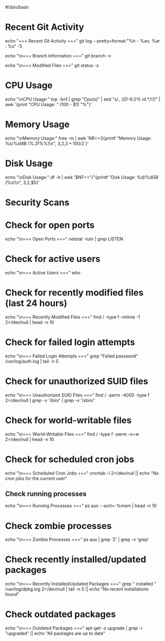 #!/bin/bash

# Recent Git Activity
echo "=== Recent Git Activity ==="
git log --pretty=format:"%h - %an, %ar : %s" -5

echo "\n=== Branch Information ==="
git branch -v

echo "\n=== Modified Files ==="
git status -s

# CPU Usage
echo "\nCPU Usage:"
top -bn1 | grep "Cpu(s)" | sed "s/.*, *\([0-9.]*\)%* id.*/\1/" | awk '{print "CPU Usage: " (100 - $1) "%"}'

# Memory Usage
echo "\nMemory Usage:"
free -m | awk 'NR==2{printf "Memory Usage: %s/%sMB (%.2f%%)\n", $3,$2,$3*100/$2 }'

# Disk Usage
echo "\nDisk Usage:"
df -h | awk '$NF=="/"{printf "Disk Usage: %d/%dGB (%s)\n", $3,$2,$5}'


# Security Scans

# Check for open ports
echo "\n=== Open Ports ==="
netstat -tuln | grep LISTEN

# Check for active users
echo "\n=== Active Users ==="
who

# Check for recently modified files (last 24 hours)
echo "\n=== Recently Modified Files ==="
find / -type f -mtime -1 2>/dev/null | head -n 10

# Check for failed login attempts
echo "\n=== Failed Login Attempts ==="
grep "Failed password" /var/log/auth.log | tail -n 5

# Check for unauthorized SUID files
echo "\n=== Unauthorized SUID Files ==="
find / -perm -4000 -type f 2>/dev/null | grep -v '/bin/' | grep -v '/sbin/'

# Check for world-writable files
echo "\n=== World-Writable Files ==="
find / -type f -perm -o+w 2>/dev/null | head -n 10

# Check for scheduled cron jobs
echo "\n=== Scheduled Cron Jobs ==="
crontab -l 2>/dev/null || echo "No cron jobs for the current user"

## Check running processes
echo "\n=== Running Processes ==="
ps aux --sort=-%mem | head -n 10

# Check zombie processes
echo "\n=== Zombie Processes ==="
ps aux | grep 'Z' | grep -v 'grep'

# Check recently installed/updated packages
echo "\n=== Recently Installed/Updated Packages ==="
grep " installed " /var/log/dpkg.log 2>/dev/null | tail -n 5 || echo "No recent installations found"

# Check outdated packages
echo "\n=== Outdated Packages ==="
apt-get -s upgrade | grep -i "upgraded" || echo "All packages are up to date"
